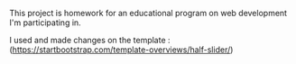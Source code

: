 This project is homework for an educational program on web development I'm participating in. 

I used and made changes on the template : (https://startbootstrap.com/template-overviews/half-slider/)

